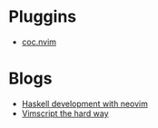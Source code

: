 # Pluggins
* [coc.nvim](https://github.com/neoclide/coc.nvim)

# Blogs
* [Haskell development with neovim](https://blog.jez.io/haskell-development-with-neovim/)
* [Vimscript the hard way](http://learnvimscriptthehardway.stevelosh.com/)
